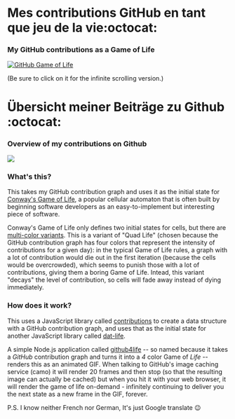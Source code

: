 # Mes contributions GitHub en tant que jeu de la vie:octocat:
### My GitHub contributions as a Game of Life 
[![GitHub Game of Life](https://github4life.herokuapp.com/aloysiousbenoy.gif?z=6)](https://github4life.herokuapp.com/aloysiousbenoy)

(Be sure to click on it for the infinite scrolling version.)
# Übersicht meiner Beiträge zu Github :octocat:
### Overview of my contributions on Github 
![](https://github-readme-stats.vercel.app/api?username=aloysiousBenoy&count_private=true&theme=dark&show_icons=true)

### What's this?

This takes my GitHub contribution graph and uses it as the initial state for [Conway's Game of Life](https://en.wikipedia.org/wiki/Conway%27s_Game_of_Life), a popular cellular automaton that is often built by beginning software developers as an easy-to-implement but interesting piece of software.

Conway's Game of Life only defines two initial states for cells, but there are [multi-color variants](https://conwaylife.com/ref/mniemiec/color.htm).  This is a variant of "Quad Life" (chosen because the GitHub contribution graph has four colors that represent the intensity of contributions for a given day): in the typical Game of Life rules, a graph with a lot of contribution would die out in the first iteration (because the cells would be overcrowded), which seems to punish those with a lot of contributions, giving them a boring Game of Life.  Intead, this variant "decays" the level of contribution, so cells will fade away instead of dying immediately.

### How does it work?

This uses a JavaScript library called [contributions](https://npmjs.com/contributions) to create a data structure with a GitHub contribution graph, and uses that as the initial state for another JavaScript library called [dat-life](http://npmjs.com/dat-life).

A simple Node.js application called [github4life](https://github.com/ethomson/github4life) -- so named because it takes a _GitHub_ contribution graph and turns it into a _4_ color Game of _Life_ -- renders this as an animated GIF.  When talking to GitHub's image caching service (camo) it will render 20 frames and then stop (so that the resulting image can actually be cached) but when you hit it with your web browser, it will render the game of life on-demand - infinitely continuing to deliver you the next state as a new frame in the GIF, forever.

P.S. I know neither French nor German, It's just Google translate :wink:
<!--
**aloysiousBenoy/aloysiousbenoy** is a ✨ _special_ ✨ repository because its `README.md` (this file) appears on your GitHub profile.

Here are some ideas to get you started:

- 🔭 I’m currently working on ...
- 🌱 I’m currently learning ...
- 👯 I’m looking to collaborate on ...
- 🤔 I’m looking for help with ...
- 💬 Ask me about ...
- 📫 How to reach me: ...
- 😄 Pronouns: ...
- ⚡ Fun fact: ...
-->
